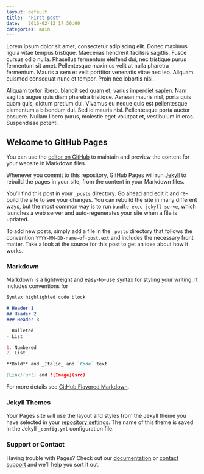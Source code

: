```yaml
---
layout: default
title:  "First post"
date:   2016-02-12 17:50:00
categories: main
---
```


Lorem ipsum dolor sit amet, consectetur adipiscing elit. Donec maximus ligula vitae tempus tristique. Maecenas hendrerit facilisis sagittis. Fusce cursus odio nulla. Phasellus fermentum eleifend dui, nec tristique purus fermentum sit amet. Pellentesque maximus velit at nulla pharetra fermentum. Mauris a sem et velit porttitor venenatis vitae nec leo. Aliquam euismod consequat nunc et tempor. Proin nec lobortis nisi.

Aliquam tortor libero, blandit sed quam et, varius imperdiet sapien. Nam sagittis augue quis diam pharetra tristique. Aenean mauris nisl, porta quis quam quis, dictum pretium dui. Vivamus eu neque quis est pellentesque elementum a bibendum dui. Sed id mauris nisl. Pellentesque porta auctor posuere. Nullam libero purus, molestie eget volutpat et, vestibulum in eros. Suspendisse potenti.

## Welcome to GitHub Pages

You can use the [editor on GitHub](https://github.com/maitek/maitek.github.io/edit/master/README.md) to maintain and preview the content for your website in Markdown files.

Whenever you commit to this repository, GitHub Pages will run [Jekyll](https://jekyllrb.com/) to rebuild the pages in your site, from the content in your Markdown files.

You’ll find this post in your `_posts` directory. Go ahead and edit it and re-build the site to see your changes. You can rebuild the site in many different ways, but the most common way is to run `bundle exec jekyll serve`, which launches a web server and auto-regenerates your site when a file is updated.

To add new posts, simply add a file in the `_posts` directory that follows the convention `YYYY-MM-DD-name-of-post.ext` and includes the necessary front matter. Take a look at the source for this post to get an idea about how it works.


### Markdown

Markdown is a lightweight and easy-to-use syntax for styling your writing. It includes conventions for

```markdown
Syntax highlighted code block

# Header 1
## Header 2
### Header 3

- Bulleted
- List

1. Numbered
2. List

**Bold** and _Italic_ and `Code` text

[Link](url) and ![Image](src)
```

For more details see [GitHub Flavored Markdown](https://guides.github.com/features/mastering-markdown/).

### Jekyll Themes

Your Pages site will use the layout and styles from the Jekyll theme you have selected in your [repository settings](https://github.com/maitek/maitek.github.io/settings). The name of this theme is saved in the Jekyll `_config.yml` configuration file.

### Support or Contact

Having trouble with Pages? Check out our [documentation](https://help.github.com/categories/github-pages-basics/) or [contact support](https://github.com/contact) and we’ll help you sort it out.
